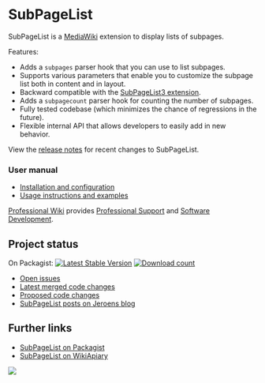 # SubPageList

SubPageList is a [MediaWiki](https://www.mediawiki.org) extension to display lists of subpages.

Features:

* Adds a <code>subpages</code> parser hook that you can use to list subpages.
* Supports various parameters that enable you to customize the subpage list both in content and in layout.
* Backward compatible with the [SubPageList3 extension](https://www.mediawiki.org/wiki/Extension:SubPageList3).
* Adds a <code>subpagecount</code> parser hook for counting the number of subpages.
* Fully tested codebase (which minimizes the chance of regressions in the future).
* Flexible internal API that allows developers to easily add in new behavior.

View the [release notes](doc/RELEASE-NOTES.md) for recent changes to SubPageList.

### User manual

* [Installation and configuration](doc/INSTALL.md)
* [Usage instructions and examples](doc/USAGE.md)

[Professional Wiki](https://professional.wiki/) provides 
[Professional Support](https://professional.wiki/en/professional-mediawiki-support) and [Software Development](https://professional.wiki/en/mediawiki-development).

## Project status

On Packagist: [![Latest Stable Version](https://poser.pugx.org/mediawiki/sub-page-list/version.png)](https://packagist.org/packages/mediawiki/sub-page-list)
[![Download count](https://poser.pugx.org/mediawiki/sub-page-list/d/total.png)](https://packagist.org/packages/mediawiki/sub-page-list)

* [Open issues](https://github.com/JeroenDeDauw/SubPageList/issues)
* [Latest merged code changes](https://github.com/JeroenDeDauw/SubPageList/commits/master)
* [Proposed code changes](https://github.com/JeroenDeDauw/SubPageList/pulls)
* [SubPageList posts on Jeroens blog](http://www.bn2vs.com/blog/tag/subpagelist/)

## Further links

* [SubPageList on Packagist](https://packagist.org/packages/mediawiki/sub-page-list)
* [SubPageList on WikiApiary](https://wikiapiary.com/wiki/Extension:SubPageList)

<img src="doc/subpagelist.png" />

